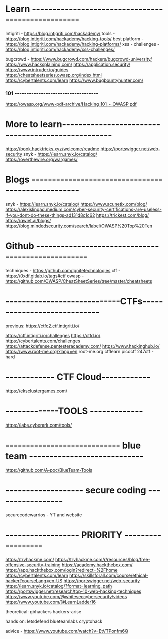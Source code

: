 # Learn --------------------------------------------------
Intigriti - https://blog.intigriti.com/hackademy/
	tools - https://blog.intigriti.com/hackademy/hacking-tools/
	best platform - https://blog.intigriti.com/hackademy/hacking-platforms/
	xss - challenges - https://blog.intigriti.com/hackademy/xss-challenges/


bugcrowd - https://www.bugcrowd.com/hackers/bugcrowd-university/
https://www.hacksplaining.com/
https://application.security/
https://www.intruder.io/guides
https://cheatsheetseries.owasp.org/index.html
https://cybertalents.com/learn
https://www.bugbountyhunter.com/

### 101 -----------------------------------
https://owasp.org/www-pdf-archive/Hacking_101_-_OWASP.pdf



# More to learn--------------------------------------------------
https://book.hacktricks.xyz/welcome/readme
https://portswigger.net/web-security
snyk - https://learn.snyk.io/catalog/
https://overthewire.org/wargames/


# Blogs --------------------------------------------------
snyk - https://learn.snyk.io/catalog/
https://www.acunetix.com/blog/
https://alexislingad.medium.com/cyber-security-certifications-are-useless-if-you-dont-do-these-things-ad131d8c1c62
https://trickest.com/blog/
https://qwiet.ai/blogs/
https://blog.mindedsecurity.com/search/label/OWASP%20Top%20Ten


# Github --------------------------------------------------
techniques - https://github.com/Ignitetechnologies
ctf - https://0xdf.gitlab.io/tags#ctf
owasp - https://github.com/OWASP/CheatSheetSeries/tree/master/cheatsheets

# ----------------------------CTFs----------------------------

previous:
https://ctfc2.ctf.intigriti.io/

https://ctf.intigriti.io/challenges
https://ctfd.io/
https://cybertalents.com/challenges
https://attackdefense.pentesteracademy.com/
https://www.hackinghub.io/
https://www.root-me.org/?lang=en
root-me.org
ctflearn
picoctf
247ctf - hard



# ------------ CTF Cloud------------

https://eksclustergames.com/

# -------------TOOLS -------------
https://labs.cyberark.com/tools/



# ---------------------------- blue team ----------------------------
https://github.com/A-poc/BlueTeam-Tools
	

# ------------------- secure coding -----------------
securecodewarrios - YT and website



# ------------------ PRIORITY ------------------
https://tryhackme.com/
https://tryhackme.com/r/resources/blog/free-offensive-security-training
https://academy.hackthebox.com/
https://app.hackthebox.com/login?redirect=%2Fhome
https://cybertalents.com/learn
https://skillsforall.com/course/ethical-hacker?courseLang=en-US
https://portswigger.net/web-security
https://learn.snyk.io/catalog/?format=learning_path
https://portswigger.net/research/top-10-web-hacking-techniques
https://www.youtube.com/@whiteseccybersecurity/videos
https://www.youtube.com/@LearnLadder16

theoretical:
	gbhackers
	hackers-arise

hands on:
	letsdefend
	blueteamlabs
	cryptohack


advice - https://www.youtube.com/watch?v=EtVTPonfm6Q
